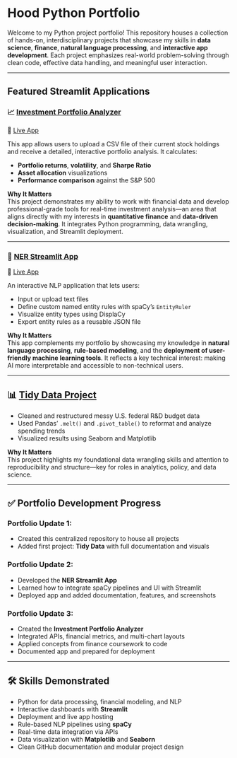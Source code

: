 # Hood Python Portfolio

Welcome to my Python project portfolio! This repository houses a collection of hands-on, interdisciplinary projects that showcase my skills in **data science**, **finance**, **natural language processing**, and **interactive app development**. Each project emphasizes real-world problem-solving through clean code, effective data handling, and meaningful user interaction.

---

## Featured Streamlit Applications

### 📈 [Investment Portfolio Analyzer](https://hood-python-portfolio-gakbykrqbswuofpa7gnzef.streamlit.app/)

🔗 [Live App](https://hood-python-portfolio-gakbykrqbswuofpa7gnzef.streamlit.app/)

This app allows users to upload a CSV file of their current stock holdings and receive a detailed, interactive portfolio analysis. It calculates:
- **Portfolio returns**, **volatility**, and **Sharpe Ratio**
- **Asset allocation** visualizations
- **Performance comparison** against the S&P 500

**Why It Matters**  
This project demonstrates my ability to work with financial data and develop professional-grade tools for real-time investment analysis—an area that aligns directly with my interests in **quantitative finance** and **data-driven decision-making**. It integrates Python programming, data wrangling, visualization, and Streamlit deployment.

---

### 🧠 [NER Streamlit App](https://hood-python-portfolio-chfnvfg4lpz5zora763kvf.streamlit.app/)  
🔗 [Live App](https://hood-python-portfolio-chfnvfg4lpz5zora763kvf.streamlit.app/)

An interactive NLP application that lets users:
- Input or upload text files
- Define custom named entity rules with spaCy’s `EntityRuler`
- Visualize entity types using DisplaCy
- Export entity rules as a reusable JSON file

**Why It Matters**  
This app complements my portfolio by showcasing my knowledge in **natural language processing**, **rule-based modeling**, and the **deployment of user-friendly machine learning tools**. It reflects a key technical interest: making AI more interpretable and accessible to non-technical users.

---

## 📊 [Tidy Data Project](https://github.com/passionhood/Hood-Python-Portfolio/tree/main/TidyData-Project-main)

- Cleaned and restructured messy U.S. federal R&D budget data
- Used Pandas’ `.melt()` and `.pivot_table()` to reformat and analyze spending trends
- Visualized results using Seaborn and Matplotlib

**Why It Matters**  
This project highlights my foundational data wrangling skills and attention to reproducibility and structure—key for roles in analytics, policy, and data science.

---

## ✅ Portfolio Development Progress

### Portfolio Update 1:
- Created this centralized repository to house all projects  
- Added first project: **Tidy Data** with full documentation and visuals

### Portfolio Update 2:
- Developed the **NER Streamlit App**
- Learned how to integrate spaCy pipelines and UI with Streamlit  
- Deployed app and added documentation, features, and screenshots

### Portfolio Update 3:
- Created the **Investment Portfolio Analyzer**
- Integrated APIs, financial metrics, and multi-chart layouts  
- Applied concepts from finance coursework to code  
- Documented app and prepared for deployment

---

## 🛠️ Skills Demonstrated

- Python for data processing, financial modeling, and NLP  
- Interactive dashboards with **Streamlit**  
- Deployment and live app hosting  
- Rule-based NLP pipelines using **spaCy**  
- Real-time data integration via APIs  
- Data visualization with **Matplotlib** and **Seaborn**  
- Clean GitHub documentation and modular project design  
